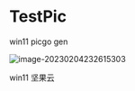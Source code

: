 

# TestPic

win11 picgo gen

![image-20230204232615303](http://pic.ruizhou.cf/PicGo/202302042326105.png)



win11 坚果云